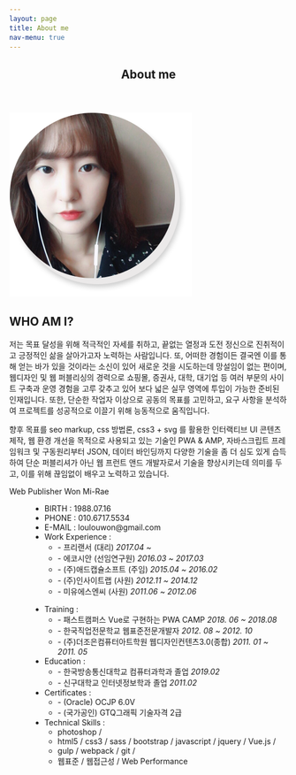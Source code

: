 ```yaml
---
layout: page
title: About me
nav-menu: true
---
```


<!-- Main -->
<div id="main" class="alt">

<!-- One -->
<section id="one">
	<div class="inner">
		<header class="major">
			<h1>About me</h1>
		</header>                
		<div class="about-box">
            <div class="img-box"><img src="assets/images/img_photo.png" alt="photo"></div>
            <div class="txt-box">
                <h2>WHO AM I?</h2>
                <p>
                 저는 목표 달성을 위해 적극적인 자세를 취하고, 끝없는 열정과 도전 정신으로 진취적이고 긍정적인 삶을 살아가고자 노력하는 사람입니다. 
                 또, 어떠한 경험이든 결국엔 이를 통해 얻는 바가 있을 것이라는 소신이 있어 새로운 것을 시도하는데 망설임이 없는 편이며, 
                 웹디자인 및 웹 퍼블리싱의 경력으로 쇼핑몰, 증권사, 대학, 대기업 등 여러 부문의 사이트 구축과 운영 경험을 고루 갖추고 있어 보다 넓은 실무 영역에 투입이 가능한 준비된 인재입니다.
                 또한, 단순한 작업자 이상으로 공동의 목표를 고민하고, 요구 사항을 분석하여 프로젝트를 성공적으로 이끌기 위해 능동적으로 움직입니다.
                </p>
                <p>
                 향후 목표를 seo markup, css 방법론, css3 + svg 를 활용한 인터랙티브 UI 콘텐츠 제작, 웹 환경 개선을 목적으로 사용되고 있는 기술인 PWA & AMP, 자바스크립트 프레임워크 및 구동원리부터 JSON, 데이터 바인딩까지 다양한 기술을 좀 더 심도 있게 습득하여
                 단순 퍼블리셔가 아닌 웹 프런트 앤드 개발자로서 기술을 향상시키는데 의미를 두고, 이를 위해 끊임없이 배우고 노력하고 있습니다.             
                </p>         
            </div>
            <dl>
                <dt class="tit">Web Publisher <span>Won Mi-Rae</span></dt>
                <dd>
                    <ul>
                        <li><span>BIRTH :</span> 1988.07.16</li>
                        <li><span>PHONE :</span> 010.6717.5534</li>
                        <li><span>E-MAIL :</span> loulouwon@gmail.com</li>
                        <li><span>Work Experience :</span>
                            <ul>
                                <li>- 프리랜서 (대리) <em>2017.04 ~ </em></li>
                                <li>- 에코시안 (선임연구원) <em>2016.03 ~ 2017.03</em></li>
                                <li>- (주)애드캡슐소프트 (주임) <em>2015.04 ~ 2016.02</em></li>
                                <li>- (주)인사이트랩 (사원) <em>2012.11 ~ 2014.12</em></li>
                                <li>- 미유에스엔씨 (사원) <em>2011.06 ~ 2012.06</em></li>
                            </ul>
                        </li>
                    </ul>
                    <ul>
                        <li><span>Training :</span>
                            <ul>
                                <li>- 패스트캠퍼스 Vue로 구현하는 PWA CAMP <em>2018. 06 ~ 2018.08</em></li>
                                <li>- 한국직업전문학교 웹표준전문개발자 <em>2012. 08 ~ 2012. 10</em></li>
                                <li>- (주)더조은컴퓨터아트학원 웹디자인컨텐츠3.0(종합) <em>2011. 01 ~ 2011. 05</em></li>
                            </ul>
                        </li>
                        <li><span>Education :</span>
                            <ul>
                                <li>- 한국방송통신대학교 컴퓨터과학과 졸업 <em>2019.02</em></li>
                                <li>- 신구대학교 인터넷정보학과 졸업 <em>2011.02</em></li>
                            </ul>
                        </li>
                        <li><span>Certificates :</span>
                            <ul>
                                <li>- (Oracle) OCJP 6.0V</li>
                                <li>- (국가공인) GTQ그래픽 기술자격 2급</li>
                            </ul>
                        </li>
                        <li><span class="txt-org">Technical Skills :</span>
                            <ul>
                                <li>photoshop /</li>
                                <li>html5 / css3 / sass / bootstrap / javascript / jquery / Vue.js / </li>
                                <li>gulp / webpack / git /</li>
                                <li>웹표준 / 웹접근성 / Web Performance</li>
                            </ul>
                        </li>
                    </ul>
                </dd>
            </dl>
        </div>
    </div>
</section>

</div>
